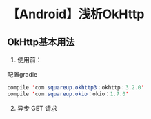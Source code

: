 # 【Android】浅析OkHttp

## OkHttp基本用法

1. 使用前：

配置gradle

```java
compile 'com.squareup.okhttp3：okhttp：3.2.0'
compile 'com.squareup.okio：okio：1.7.0'
```

2. 异步 GET 请求

